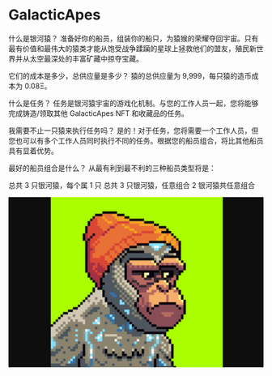 # GalacticApes

什么是银河猿？
准备好你的船员，组装你的船只，为猿猴的荣耀夺回宇宙。只有最有价值和最伟大的猿类才能从饱受战争蹂躏的星球上拯救他们的盟友，殖民新世界并从太空最深处的丰富矿藏中掠夺宝藏。

它们的成本是多少，总供应量是多少？
猿的总供应量为 9,999，每只猿的造币成本为 0.08Ξ。

什么是任务？
任务是银河猿宇宙的游戏化机制。与您的工作人员一起，您将能够完成铸造/领取其他 GalacticApes NFT 和收藏品的任务。

我需要不止一只猿来执行任务吗？
是的！对于任务，您将需要一个工作人员，但您也可以有多个工作人员同时执行不同的任务。根据您的船员组合，将比其他船员具有显着优势。

最好的船员组合是什么？
从最有利到最不利的三种船员类型将是：

总共 3 只银河猿，每个属 1 只
总共 3 只银河猿，任意组合
2 银河猿共任意组合

![galacticapes-dapp-collectibles-ethereum-image2_f2711061edf09c2966ad96c174fd27fc](galacticapes-dapp-collectibles-ethereum-image2_f2711061edf09c2966ad96c174fd27fc.png)

